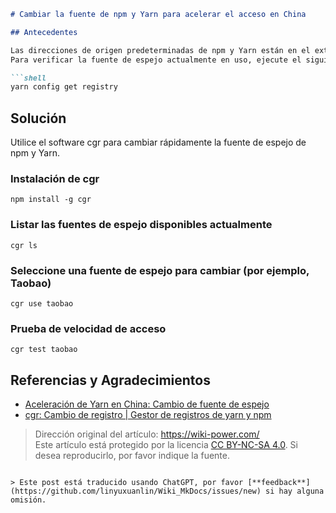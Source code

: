 ```markdown
# Cambiar la fuente de npm y Yarn para acelerar el acceso en China

## Antecedentes

Las direcciones de origen predeterminadas de npm y Yarn están en el extranjero, lo que ralentiza la velocidad de acceso en China.  
Para verificar la fuente de espejo actualmente en uso, ejecute el siguiente comando:

```shell
yarn config get registry
```

## Solución

Utilice el software cgr para cambiar rápidamente la fuente de espejo de npm y Yarn.

### Instalación de cgr

```shell
npm install -g cgr
```

### Listar las fuentes de espejo disponibles actualmente

```
cgr ls
```

### Seleccione una fuente de espejo para cambiar (por ejemplo, Taobao)

```
cgr use taobao
```

### Prueba de velocidad de acceso

```
cgr test taobao
```

## Referencias y Agradecimientos

- [Aceleración de Yarn en China: Cambio de fuente de espejo](https://learnku.com/articles/15976/yarn-accelerate-and-modify-mirror-source-in-china)
- [cgr: Cambio de registro | Gestor de registros de yarn y npm](https://www.npmjs.com/package/cgr)

> Dirección original del artículo: <https://wiki-power.com/>  
> Este artículo está protegido por la licencia [CC BY-NC-SA 4.0](https://creativecommons.org/licenses/by/4.0/deed.zh). Si desea reproducirlo, por favor indique la fuente.
```

> Este post está traducido usando ChatGPT, por favor [**feedback**](https://github.com/linyuxuanlin/Wiki_MkDocs/issues/new) si hay alguna omisión.